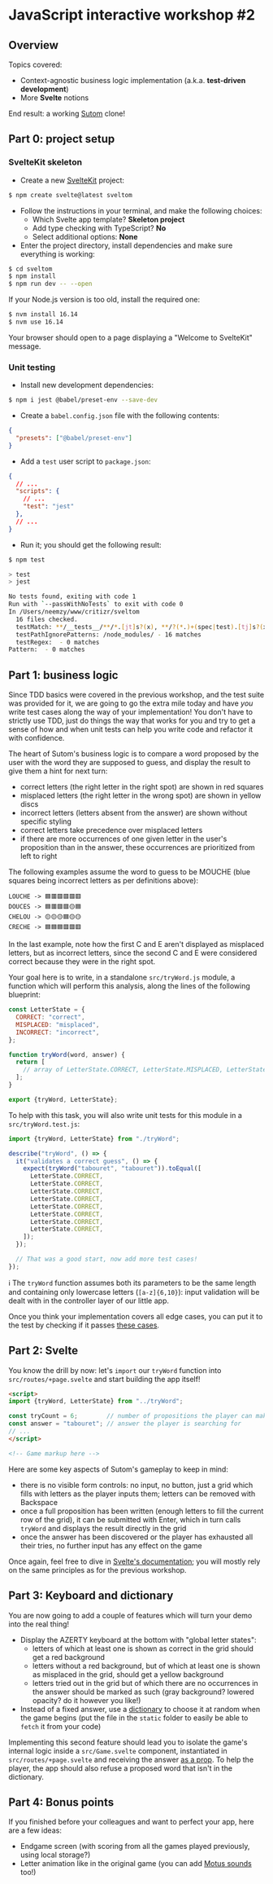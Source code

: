 # JavaScript interactive workshop #2

## Overview

Topics covered:

- Context-agnostic business logic implementation (a.k.a. **test-driven development**)
- More **Svelte** notions

End result: a working [Sutom](https://sutom.nocle.fr/) clone!

## Part 0: project setup

### SvelteKit skeleton

- Create a new [SvelteKit](https://kit.svelte.dev/) project:

```sh
$ npm create svelte@latest sveltom
```

- Follow the instructions in your terminal, and make the following choices:
    - Which Svelte app template? **Skeleton project**
    - Add type checking with TypeScript? **No**
    - Select additional options: **None**
- Enter the project directory, install dependencies and make sure everything is working:

```sh
$ cd sveltom
$ npm install
$ npm run dev -- --open
```

If your Node.js version is too old, install the required one:

```html
$ nvm install 16.14
$ nvm use 16.14
```

Your browser should open to a page displaying a "Welcome to SvelteKit" message.

### Unit testing

- Install new development dependencies:

```sh
$ npm i jest @babel/preset-env --save-dev
```

- Create a `babel.config.json` file with the following contents:

```json
{
  "presets": ["@babel/preset-env"]
}
```

- Add a `test` user script to `package.json`:

```json
{
  // ...
  "scripts": {
    // ...
    "test": "jest"
  },
  // ...
}
```

- Run it; you should get the following result:

```sh
$ npm test

> test
> jest

No tests found, exiting with code 1
Run with `--passWithNoTests` to exit with code 0
In /Users/neemzy/www/critizr/sveltom
  16 files checked.
  testMatch: **/__tests__/**/*.[jt]s?(x), **/?(*.)+(spec|test).[tj]s?(x) - 0 matches
  testPathIgnorePatterns: /node_modules/ - 16 matches
  testRegex:  - 0 matches
Pattern:  - 0 matches
```

## Part 1: business logic

Since TDD basics were covered in the previous workshop, and the test suite was provided for it, we are going to go the extra mile today and have _you_ write test cases along the way of your implementation! You don't have to strictly use TDD, just do things the way that works for you and try to get a sense of how and when unit tests can help you write code and refactor it with confidence.

The heart of Sutom's business logic is to compare a word proposed by the user with the word they are supposed to guess, and display the result to give them a hint for next turn:

- correct letters (the right letter in the right spot) are shown in red squares
- misplaced letters (the right letter in the wrong spot) are shown in yellow discs
- incorrect letters (letters absent from the answer) are shown without specific styling
- correct letters take precedence over misplaced letters
- if there are more occurrences of one given letter in the user's proposition than in the answer, these occurrences are prioritized from left to right

The following examples assume the word to guess to be MOUCHE (blue squares being incorrect letters as per definitions above):

```
LOUCHE -> 🟦🟥🟥🟥🟥🟥
DOUCES -> 🟦🟥🟥🟥🟡🟦
CHELOU -> 🟡🟡🟡🟦🟡🟡
CRECHE -> 🟦🟦🟦🟥🟥🟥
```

In the last example, note how the first C and E aren't displayed as misplaced letters, but as incorrect letters, since the second C and E were considered correct because they were in the right spot.

Your goal here is to write, in a standalone `src/tryWord.js` module, a function which will perform this analysis, along the lines of the following blueprint:

```js
const LetterState = {
  CORRECT: "correct",
  MISPLACED: "misplaced",
  INCORRECT: "incorrect",
};

function tryWord(word, answer) {
  return [
    // array of LetterState.CORRECT, LetterState.MISPLACED, LetterState.INCORRECT
  ];
}

export {tryWord, LetterState};

```

To help with this task, you will also write unit tests for this module in a `src/tryWord.test.js`:

```js
import {tryWord, LetterState} from "./tryWord";

describe("tryWord", () => {
  it("validates a correct guess", () => {
    expect(tryWord("tabouret", "tabouret")).toEqual([
      LetterState.CORRECT,
      LetterState.CORRECT,
      LetterState.CORRECT,
      LetterState.CORRECT,
      LetterState.CORRECT,
      LetterState.CORRECT,
      LetterState.CORRECT,
      LetterState.CORRECT,
    ]);
  });

  // That was a good start, now add more test cases!
});
```

ℹ️ The `tryWord` function assumes both its parameters to be the same length and containing only lowercase letters (`[a-z]{6,10}`): input validation will be dealt with in the controller layer of our little app.

Once you think your implementation covers all edge cases, you can put it to the test by checking if it passes [these cases](src/tryWord.test.js).

## Part 2: Svelte

You know the drill by now: let's `import` our `tryWord` function into `src/routes/+page.svelte` and start building the app itself!

```html
<script>
import {tryWord, LetterState} from "../tryWord";

const tryCount = 6;        // number of propositions the player can make before losing
const answer = "tabouret"; // answer the player is searching for
// ...
</script>

<!-- Game markup here -->
```

Here are some key aspects of Sutom's gameplay to keep in mind:

- there is no visible form controls: no input, no button, just a grid which fills with letters as the player inputs them; letters can be removed with Backspace
- once a full proposition has been written (enough letters to fill the current row of the grid), it can be submitted with Enter, which in turn calls `tryWord` and displays the result directly in the grid
- once the answer has been discovered or the player has exhausted all their tries, no further input has any effect on the game

Once again, feel free to dive in [Svelte's documentation](https://svelte.dev/docs/introduction); you will mostly rely on the same principles as for the previous workshop.

## Part 3: Keyboard and dictionary

You are now going to add a couple of features which will turn your demo into the real thing!

- Display the AZERTY keyboard at the bottom with "global letter states":
  - letters of which at least one is shown as correct in the grid should get a red background
  - letters without a red background, but of which at least one is shown as misplaced in the grid, should get a yellow background
  - letters tried out in the grid but of which there are no occurrences in the answer should be marked as such (gray background? lowered opacity? do it however you like!)
- Instead of a fixed answer, use a [dictionary](static/dico.txt) to choose it at random when the game begins (put the file in the `static` folder to easily be able to `fetch` it from your code)

Implementing this second feature should lead you to isolate the game's internal logic inside a `src/Game.svelte` component, instantiated in `src/routes/+page.svelte` and receiving the answer [as a prop](https://svelte.dev/docs#component-format-script-1-export-creates-a-component-prop). To help the player, the app should also refuse a proposed word that isn't in the dictionary.

## Part 4: Bonus points

If you finished before your colleagues and want to perfect your app, here are a few ideas:

- Endgame screen (with scoring from all the games played previously, using local storage?)
- Letter animation like in the original game (you can add [Motus sounds](https://www.youtube.com/watch?v=zS11Lvi9_xQ) too!)
